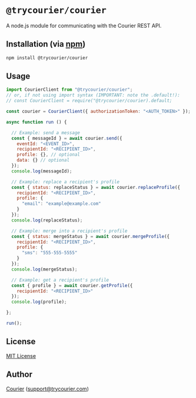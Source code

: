 # `@trycourier/courier`

A node.js module for communicating with the Courier REST API.

## Installation (via [npm](https://www.npmjs.com/package/@trycourier/courier))

```bash
npm install @trycourier/courier
```

## Usage

```javascript
import CourierClient from "@trycourier/courier";
// or, if not using import syntax (IMPORTANT: note the .default!):
// const CourierClient = require("@trycourier/courier).default;

const courier = CourierClient({ authorizationToken: "<AUTH_TOKEN>" });

async function run () {

  // Example: send a message
  const { messageId } = await courier.send({
    eventId: "<EVENT_ID>",
    recipientId: "<RECIPIENT_ID>",
    profile: {}, // optional
    data: {} // optional
  });
  console.log(messageId);

  // Example: replace a recipient's profile
  const { status: replaceStatus } = await courier.replaceProfile({
    recipientId: "<RECIPIENT_ID>",
    profile: {
      "email": "example@example.com"
    }
  });
  console.log(replaceStatus);

  // Example: merge into a recipient's profile
  const { status: mergeStatus } = await courier.mergeProfile({
    recipientId: "<RECIPIENT_ID>",
    profile: {
      "sms": "555-555-5555"
    }
  });
  console.log(mergeStatus);

  // Example: get a recipient's profile
  const { profile } = await courier.getProfile({
    recipientId: "<RECIPIENT_ID>"
  });
  console.log(profile);

};

run();
```

## License

[MIT License](http://www.opensource.org/licenses/mit-license.php)

## Author

[Courier](https://github.com/trycourier) ([support@trycourier.com](mailto:support@trycourier.com))
